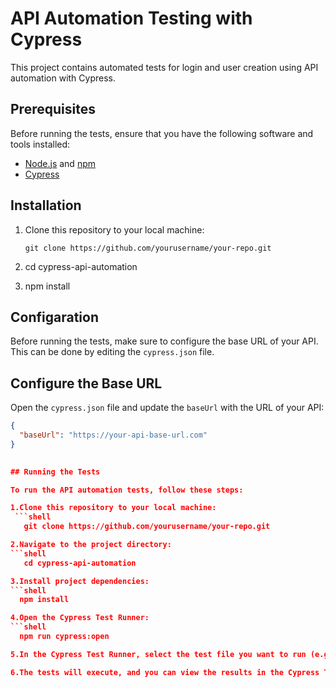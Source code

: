 # API Automation Testing with Cypress

This project contains automated tests for login and user creation using API automation with Cypress.

## Prerequisites

Before running the tests, ensure that you have the following software and tools installed:

- [Node.js](https://nodejs.org/) and [npm](https://www.npmjs.com/)
- [Cypress](https://www.cypress.io/)

## Installation

1. Clone this repository to your local machine:

   ```shell
   git clone https://github.com/yourusername/your-repo.git
2. cd cypress-api-automation
3. npm install

## Configaration

Before running the tests, make sure to configure the base URL of your API. This can be done by editing the `cypress.json` file.

## Configure the Base URL

 Open the `cypress.json` file and update the `baseUrl` with the URL of your API:

```json
{
  "baseUrl": "https://your-api-base-url.com"
}
   

## Running the Tests

To run the API automation tests, follow these steps:

1.Clone this repository to your local machine:
 ```shell
   git clone https://github.com/yourusername/your-repo.git

2.Navigate to the project directory:
```shell
   cd cypress-api-automation

3.Install project dependencies:
```shell
  npm install

4.Open the Cypress Test Runner:
```shell
  npm run cypress:open

5.In the Cypress Test Runner, select the test file you want to run (e.g., "login.spec.js" or "create-user.spec.js").

6.The tests will execute, and you can view the results in the Cypress Test Runner interface.

